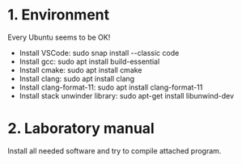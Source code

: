 # 1. Environment

Every Ubuntu seems to be OK!

- Install VSCode: sudo snap install --classic code
- Install gcc: sudo apt install build-essential
- Install cmake: sudo apt install cmake
- Install clang: sudo apt install clang
- Install clang-format-11: sudo apt install clang-format-11
- Install stack unwinder library: sudo apt-get install libunwind-dev

# 2. Laboratory manual

Install all needed software and try to compile attached program. 
